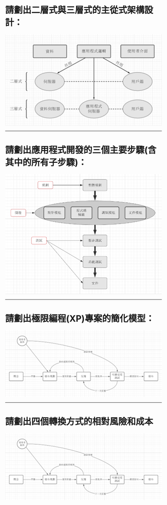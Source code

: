 # 請劃出二層式與三層式的主從式架構設計：
![](主從式架構設計.jpg)

---
# 請劃出應用程式開發的三個主要步驟(含其中的所有子步驟)：
![](應用程式開發的主要步驟.jpg)

---
# 請劃出極限編程(XP)專案的簡化模型：
![](極限編程(XP)專案的簡化模型.jpg)

---
# 請劃出四個轉換方式的相對風險和成本
![](極限編程(XP)專案的簡化模型.jpg)
